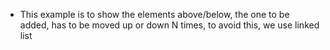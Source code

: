 * This example is to show the elements above/below, the one to be added, has to be moved up or down N times, to avoid this, we use linked list
